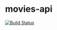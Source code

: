 # movies-api

[![Build Status](https://travis-ci.com/marcelomattei/movies-api.svg?branch=main)](https://travis-ci.com/marcelomattei/movies-api)
